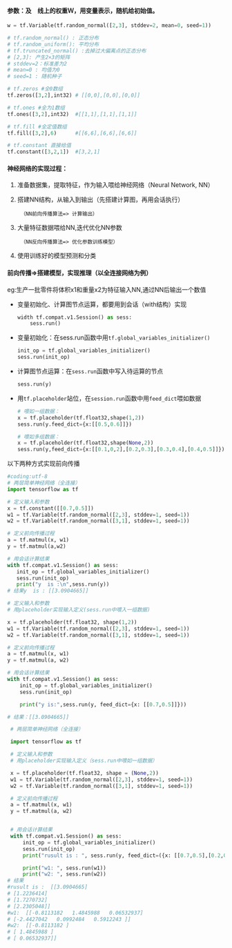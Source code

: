 #### 参数：及　线上的权重Ｗ，用变量表示，随机给初始值。

```python
w = tf.Variable(tf.random_normal([2,3], stddev=2, mean=0, seed=1))

# tf.random_normal() : 正态分布
# tf.random_uniform(): 平均分布
# tf.truncated_normal() :去掉过大偏离点的正态分布
# [2,3]: 产生2×3的矩阵
# stddev=2：标准差为2
# mean=0 : 均值为0
# seed=1 : 随机种子

```
```py
# tf.zeros #全0数组 
tf.zeros([3,2],int32) # [[0,0],[0,0],[0,0]]

# tf.ones #全为1数组
tf.ones([3,2],int32)  #[[1,1],[1,1],[1,1]]

# tf.fill #全定值数组
tf.fill([3,2],6)      #[[6,6],[6,6],[6,6]]

# tf.constant 直接给值
tf.constant([3,2,1])  #[3,2,1]

```

#### 神经网络的实现过程：

1. 准备数据集，提取特征，作为输入喂给神经网络（Neural Network, NN）
2. 搭建NN结构，从输入到输出（先搭建计算图，再用会话执行）

        （NN前向传播算法=> 计算输出）
3. 大量特征数据喂给NN,迭代优化NN参数

        （NN反向传播算法=> 优化参数训练模型）
4. 使用训练好的模型预测和分类


#### 前向传播=>搭建模型，实现推理（以全连接网络为例）
eg:生产一批零件将体积x1和重量x2为特征输入NN,通过NN后输出一个数值

+ 变量初始化、计算图节点运算，都要用到会话（with结构）实现
    ```py
    width tf.compat.v1.Session() as sess:
        sess.run()
    ```

+ 变量初始化：在sess.run函数中用`tf.global_variables_initializer()`
    ```py
    init_op = tf.global_variables_initializer()
    sess.run(init_op)
    ```

+ 计算图节点运算：在`sess.run`函数中写入待运算的节点
    ```py
    sess.run(y)
    ```

+ 用`tf.placeholder`站位，在`session.run`函数中用`feed_dict`喂如数据

    ```py
    # 喂如一组数据：
    x = tf.placeholder(tf.float32,shape(1,2))
    sess.run(y.feed_dict={x:[[0.5,0.6]]})

    # 喂如多组数据：
    x = tf.placeholder(tf.float32,shape(None,2))
    sess.run(y,feed_dict={x:[[0.1,0,2],[0.2,0.3],[0.3,0.4],[0.4,0.5]]})
    ```


以下两种方式实现前向传播
 ```py
#coding:utf-8
# 两层简单神经网络（全连接）
import tensorflow as tf

# 定义输入和参数
x = tf.constant([[0.7,0.5]])
w1 = tf.Variable(tf.random_normal([2,3], stddev=1, seed=1))
w2 = tf.Variable(tf.random_normal([3,1], stddev=1, seed=1))

# 定义前向传播过程
a = tf.matmul(x, w1)
y = tf.matmul(a,w2)

# 用会话计算结果
with tf.compat.v1.Session() as sess:
    init_op = tf.global_variables_initializer()
    sess.run(init_op)
    print("y  is :\n",sess.run(y))
# 结果y  is : [[3.0904665]]
 ```

 ```py
 # 定义输入和参数
 # 用placeholder实现输入定义(sess.run中喂入一组数据)

 x = tf.placeholder(tf.float32, shape(1,2))
 w1 = tf.Variable(tf.random_normal([2,3], stddev=1, seed=1))
 w2 = tf.Variable(tf.random_normal([3,1], stddev=1, seed=1))

 # 定义前向传播过程
 a = tf.matmul(x, w1)
 y = tf.matmul(a, w2)

 # 用会话计算结果
 with tf.compat.v1.Session() as sess:
     init_op = tf.global_variables_initializer()
     sess.run(init_op)

     print("y is:",sess.run(y, feed_dict={x: [[0.7,0.5]]}))

# 结果：[[3.0904665]]

```
```py 
 # 两层简单神经网络（全连接）

 import tensorflow as tf

 # 定义输入和参数
 # 用placeholder实现输入定义（sess.run中喂如一组数据）

 x = tf.placeholder(tf.float32, shape = (None,2))
 w1 = tf.Variable(tf.random_normal([2,3], stddev=1, seed=1))
 w2 = tf.Variable(tf.random_normal([3,1], stddev=1, seed=1))

 # 定义前向传播过程
 a = tf.matmul(x, w1)
 y = tf.matmul(a, w2)


 # 用会话计算结果
 with tf.compat.v1.Session() as sess:
     init_op = tf.global_variables_initializer()
     sess.run(init_op)
     print("rusult is : ", sess.run(y, feed_dict=({x: [[0.7,0.5],[0.2,0.3],[0.3,0.4],[0.4,0.5]]})))

     print("w1: ", sess.run(w1))
     print("w2: ", sess.run(w2))
# 结果
#rusult is :  [[3.0904665]
# [1.2236414]
# [1.7270732]
# [2.2305048]]
#w1:  [[-0.8113182   1.4845988   0.06532937]
# [-2.4427042   0.0992484   0.5912243 ]]
#w2:  [[-0.8113182 ]
# [ 1.4845988 ]
# [ 0.06532937]]


```
